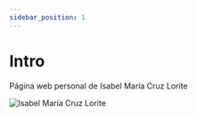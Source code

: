 ```yaml
---
sidebar_position: 1
---
```


# Intro

Página web personal de Isabel María Cruz Lorite

![Isabel María Cruz Lorite]()
